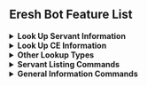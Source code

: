 ## Eresh Bot Feature List

<details>
  <summary><b>Look Up Servant Information</b></summary>
  Note: All of the following are tabs on the servant embeds. So if you look up any one of these, there will be an array of buttons below the embed to easily switch to any of the other pages.
    <br>
  <img src="https://user-images.githubusercontent.com/56235026/144731106-7e953826-e138-4e2d-be3e-9df71ae50f77.png">
  <br>

  <b>General</b>
  <br>
  <img src="https://user-images.githubusercontent.com/56235026/144730821-063f930b-89b8-45b9-9e24-bc38b13cc334.png">
  <br>
  <b>Skills</b>
  <br>
  <img src="https://user-images.githubusercontent.com/56235026/144730844-61da4a73-103f-4aac-90de-bf8d156f7511.png">
  <br>
  <b>NP</b>
  <br>
  <img src="https://user-images.githubusercontent.com/56235026/144730859-7d51c3cb-6254-4032-9bd9-c7bbd529d146.png">
  <br>
  <b>Passives</b>
  <br>
  <img src="https://user-images.githubusercontent.com/56235026/144730891-64a1750f-36f5-4e60-a7f1-592d9c718a40.png">
  <br>
  <b>Append Skills</b>
  <br>
  <img src="https://user-images.githubusercontent.com/56235026/144730950-031e4a2c-0d9d-44cc-80ba-739df37d03bc.png">
  <br>
  <b>Materials</b>
  <br>
  <img src="https://user-images.githubusercontent.com/56235026/144730923-cc86fc8c-7e4c-4bd6-99c8-10ed9b72a2b1.png">
  <br>
  <b>Materials (In Text)</b> Note, its a bit too long to show the full response here!
  <br>
  <img src="https://user-images.githubusercontent.com/56235026/144731556-77e5ca23-0ce1-4285-9601-a2ecd2a22626.png">
  <br>
  <b>Bond Growth</b>
  <br>
  <img src="https://user-images.githubusercontent.com/56235026/144731034-2f218381-319a-468b-ae37-9cfe12f6fd01.png">
  <br>
  <b>Upgrades</b>
  <br>
  <img src="https://user-images.githubusercontent.com/56235026/144731050-bf7662b1-428a-44a2-89a1-ea55ecf33aad.png">
  <br>
  <b>Banners</b>
  <br>
  <img src="https://user-images.githubusercontent.com/56235026/144731062-ab466026-c704-4d3d-9102-5abc7cb47014.png">
  <br>
</details>

<details>
  <summary><b>Look Up CE Information</b></summary>
  <b>Through looking up the CE itself</b>
  <br>
  <img src="https://user-images.githubusercontent.com/56235026/144731536-30b2b6c0-0dd2-44bc-bc0f-77f4643087f4.png">
  <br>
  <b>Or by looking up the Bond CE of a servant</b>
  <br>
  <img src="https://user-images.githubusercontent.com/56235026/144731529-190c1c8a-2a21-4cd3-946d-6993756b2f62.png">
  <br>
</details>

<details>
  <summary><b>Other Lookup Types</b></summary>
  <b>Command Codes</b>
  <br>
  <img src="https://user-images.githubusercontent.com/56235026/144731860-fbe4d954-8cb7-4242-aa31-8f72189e1816.png">
  <br>
  <b>Mystic Codes</b>
  <br>
  <img src="https://user-images.githubusercontent.com/56235026/144731610-9eca8e8a-d8f1-4105-95b0-6928f62f49ed.png">
  <br>
  <b>Materials and their Drop Rates for NA or JP</b>
  <br>
  <img src="https://user-images.githubusercontent.com/56235026/144731620-10623352-147b-48ea-8c63-4be0c10c8e6a.png">
  <br>
  <img src="https://user-images.githubusercontent.com/56235026/144731630-6463607d-f697-402e-b31a-0d9a7c58bb58.png">
  <br>
  <b>Map Nodes</b>
  <br>
  <img src="https://user-images.githubusercontent.com/56235026/144731757-cebab92c-a002-4325-a52a-d3ba19068466.png">
  <br>
  <b>Quests</b>
  <br>
  <img src="https://user-images.githubusercontent.com/56235026/144731710-9f3b9fcc-0c7b-49c9-bc00-090cfdbbf067.png">
  <br>
  <b>Servant, CE, and CC Art</b>
  <br>
  <img src="https://user-images.githubusercontent.com/56235026/144731833-c3997390-0219-427b-8f53-55c364e551eb.png">
  <br>
  <img src="https://user-images.githubusercontent.com/56235026/144731842-27808977-4bcd-4bbd-8d4d-0fc5db1468ff.png">
  <br>
  <img src="https://user-images.githubusercontent.com/56235026/144731850-cfd9619a-6299-4e4d-9f4e-00e163cf8a48.png">
  <br>
</details>

<details>
  <summary><b>Servant Listing Commands</b></summary>
  <b>List Servants by Trait</b>
  <br>
  <img src="https://user-images.githubusercontent.com/56235026/144731894-bf6dafdb-cc9d-4843-acd1-4190bd536f5b.png">
  <br>
  <b>Sort Servants by Specified Arguments</b>
  <br>
  <img src="https://user-images.githubusercontent.com/56235026/144731907-2aec7a8a-a4e9-40ee-82be-54e54921752e.png">
  <br>
  <b>List Servants with a given Voice</b>
  <br>
  <img src="https://user-images.githubusercontent.com/56235026/144731927-490cde41-53d9-4ef7-987b-5c7f82b78405.png">
  <br>
  <b>List Servants/CEs/CCs with a given Illustrator</b>
  <br>
  <img src="https://user-images.githubusercontent.com/56235026/144731951-0ba70d3c-8eb0-455b-a41f-e7e9d761d36c.png">
  <br>
  <b>List Skills/Passives containing a given string</b>
  <br>
  <img src="https://user-images.githubusercontent.com/56235026/144731962-0fa0a67c-6a03-4d5d-b1d0-e60b188b3d8b.png">
  <br>
  <b>List Servants who use a specific material</b><br>
  You can then further filter this by using the buttons at the bottom to exclude or include servants who use the material in their skills, appends, ascensions, or costumes accordingly. The totals will adjust dynamically.
  <br>
  <img src="https://user-images.githubusercontent.com/56235026/144731982-200afe59-611d-4ee3-a34f-1a30e2c6ef53.png">
  <br>
</details>

<details>
  <summary><b>General Information Commands</b></summary>
  <b>Look up class affinity information</b>
  <br>
  <img src="https://user-images.githubusercontent.com/56235026/144732058-9bf2bbcd-3a70-4ec4-bef4-f24fdb88e736.png">
  <br>
  <b>Look up attribute affinity information</b>
  <br>
  <img src="https://user-images.githubusercontent.com/56235026/144732075-5bbfdf77-c579-49f1-ba0c-18e6b286ccaa.png">
  <br>
  <b>Look up various ingame formulas</b>
  <br>
  <img src="https://user-images.githubusercontent.com/56235026/144732086-7267c249-705c-47c3-b8bb-d33acd6fc3da.png">
  <br>
  <b>Look up several infographics from various members of the community</b>
  <br>
  <img src="https://user-images.githubusercontent.com/56235026/144732100-cb3d342f-0f45-4f16-8e7a-9a7c8fe35154.png">
  <br>
  <b>Look up currently active master missions in NA or JP</b>
  <br>
  <img src="https://user-images.githubusercontent.com/56235026/144732104-8bdc7ed0-9d39-4dd8-b076-f223445adef5.png">
  <br>
  <img src="https://user-images.githubusercontent.com/56235026/144732117-a7bf02a1-3ef6-4046-bbb8-97a12cbde664.png">
  <br>
  <b>Look up singularity lengths and optionally sort by phases or chapters</b>
  <br>
  <img src="https://user-images.githubusercontent.com/56235026/144732134-83356ce8-2d63-4a92-877e-a836304b2fe1.png">
  <br>
  <b>Look up master level information</b>
  <br>
  <img src="https://user-images.githubusercontent.com/56235026/144732161-229628c5-3670-46a9-8ad1-ee3ba88a079c.png">
  <br>
  <b>Look up grail cost by rarity</b>
  <br>
  <img src="https://user-images.githubusercontent.com/56235026/144732170-9429704d-2faa-405c-aa76-c1717b08911c.png">
  <br>
  <b>Look up servant or CE stats at a specific level</b>
  <br>
  <img src="https://user-images.githubusercontent.com/56235026/144732188-1e083465-fa77-4b97-8aea-fef2dfb07eaf.png">
  <br>
  <img src="https://user-images.githubusercontent.com/56235026/144732224-afd690e4-e797-49dd-b980-2d721029412f.png">
  <br>
  <b>Look up resources filtered by specific tags</b>
  <br>
  <img src="https://user-images.githubusercontent.com/56235026/144732237-d3be222f-c9a6-4124-a964-efcfdc4f6be4.png">
  <br>
</details>
